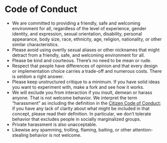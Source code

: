 # Code of Conduct

- We are committed to providing a friendly, safe and welcoming environment for
  all, regardless of the level of experience, gender identity, and expression,
  sexual orientation, disability, personal appearance, body size, race,
  ethnicity, age, religion, nationality, or other similar characteristics.
- Please avoid using overtly sexual aliases or other nicknames that might
  detract from a friendly, safe, and welcoming environment for all.
- Please be kind and courteous. There’s no need to be mean or rude.
- Respect that people have differences of opinion and that every design or
  implementation choice carries a trade-off and numerous costs. There is seldom
  a right answer.
- Please keep unstructured critique to a minimum. If you have solid ideas you
  want to experiment with, make a fork and see how it works.
- We will exclude you from interaction if you insult, demean or harass anyone.
  That is not welcome behavior. We interpret the term “harassment” as including
  the definition in the
  [Citizen Code of Conduct](https://github.com/stumpsyn/policies/blob/master/citizen_code_of_conduct.md);
  if you have any lack of clarity about what might be included in that concept,
  please read their definition. In particular, we don’t tolerate behavior that
  excludes people in socially marginalized groups.
- Private harassment is also unacceptable.
- Likewise any spamming, trolling, flaming, baiting, or other attention-stealing
  behavior is not welcome.
